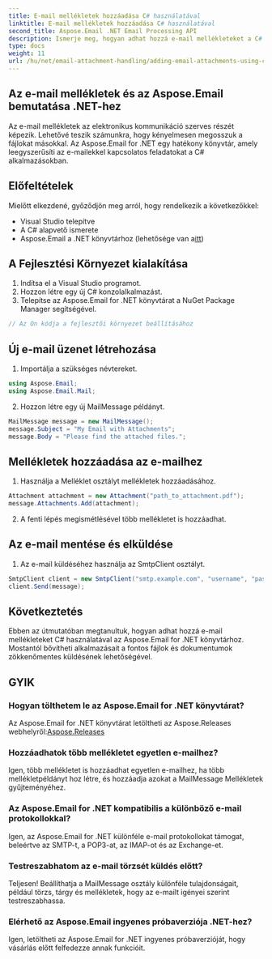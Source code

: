 ```yaml
---
title: E-mail mellékletek hozzáadása C# használatával
linktitle: E-mail mellékletek hozzáadása C# használatával
second_title: Aspose.Email .NET Email Processing API
description: Ismerje meg, hogyan adhat hozzá e-mail mellékleteket a C# és az Aspose.Email for .NET használatával. Lépésről lépésre útmutató kódpéldákkal a zökkenőmentes integráció érdekében.
type: docs
weight: 11
url: /hu/net/email-attachment-handling/adding-email-attachments-using-csharp/
---
```


## Az e-mail mellékletek és az Aspose.Email bemutatása .NET-hez

Az e-mail mellékletek az elektronikus kommunikáció szerves részét képezik. Lehetővé teszik számunkra, hogy kényelmesen megosszuk a fájlokat másokkal. Az Aspose.Email for .NET egy hatékony könyvtár, amely leegyszerűsíti az e-mailekkel kapcsolatos feladatokat a C# alkalmazásokban.

## Előfeltételek

Mielőtt elkezdené, győződjön meg arról, hogy rendelkezik a következőkkel:

- Visual Studio telepítve
- A C# alapvető ismerete
-  Aspose.Email a .NET könyvtárhoz (lehetősége van a[itt](https://products.aspose.com/email/net))

## A Fejlesztési Környezet kialakítása

1. Indítsa el a Visual Studio programot.
2. Hozzon létre egy új C# konzolalkalmazást.
3. Telepítse az Aspose.Email for .NET könyvtárat a NuGet Package Manager segítségével.

```csharp
// Az Ön kódja a fejlesztői környezet beállításához
```

## Új e-mail üzenet létrehozása

1. Importálja a szükséges névtereket.

```csharp
using Aspose.Email;
using Aspose.Email.Mail;
```

2. Hozzon létre egy új MailMessage példányt.

```csharp
MailMessage message = new MailMessage();
message.Subject = "My Email with Attachments";
message.Body = "Please find the attached files.";
```

## Mellékletek hozzáadása az e-mailhez

1. Használja a Melléklet osztályt mellékletek hozzáadásához.

```csharp
Attachment attachment = new Attachment("path_to_attachment.pdf");
message.Attachments.Add(attachment);
```

2. A fenti lépés megismétlésével több mellékletet is hozzáadhat.

## Az e-mail mentése és elküldése

1. Az e-mail küldéséhez használja az SmtpClient osztályt.

```csharp
SmtpClient client = new SmtpClient("smtp.example.com", "username", "password");
client.Send(message);
```

## Következtetés

Ebben az útmutatóban megtanultuk, hogyan adhat hozzá e-mail mellékleteket C# használatával az Aspose.Email for .NET könyvtárhoz. Mostantól bővítheti alkalmazásait a fontos fájlok és dokumentumok zökkenőmentes küldésének lehetőségével.

## GYIK

### Hogyan tölthetem le az Aspose.Email for .NET könyvtárat?

 Az Aspose.Email for .NET könyvtárat letöltheti az Aspose.Releases webhelyről:[Aspose.Releases](https://releases.aspose.com/email/net/)

### Hozzáadhatok több mellékletet egyetlen e-mailhez?

Igen, több mellékletet is hozzáadhat egyetlen e-mailhez, ha több mellékletpéldányt hoz létre, és hozzáadja azokat a MailMessage Mellékletek gyűjteményéhez.

### Az Aspose.Email for .NET kompatibilis a különböző e-mail protokollokkal?

Igen, az Aspose.Email for .NET különféle e-mail protokollokat támogat, beleértve az SMTP-t, a POP3-at, az IMAP-ot és az Exchange-et.

### Testreszabhatom az e-mail törzsét küldés előtt?

Teljesen! Beállíthatja a MailMessage osztály különféle tulajdonságait, például törzs, tárgy és mellékletek, hogy az e-mailt igényei szerint testreszabhassa.

### Elérhető az Aspose.Email ingyenes próbaverziója .NET-hez?

Igen, letöltheti az Aspose.Email for .NET ingyenes próbaverzióját, hogy vásárlás előtt felfedezze annak funkcióit.